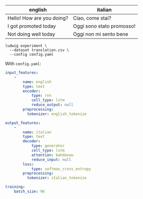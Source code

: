 | english                   | italian                   |
| ------------------------- | ------------------------- |
| Hello! How are you doing? | Ciao, come stai?          |
| I got promoted today      | Oggi sono stato promosso! |
| Not doing well today      | Oggi non mi sento bene    |

```
ludwig experiment \
  --dataset translation.csv \
  --config config.yaml
```

With `config.yaml`:

```yaml
input_features:
    -
        name: english
        type: text
        encoder: 
            type: rnn
            cell_type: lstm
            reduce_output: null
        preprocessing:
          tokenizer: english_tokenize

output_features:
    -
        name: italian
        type: text
        decoder: 
            type: generator
            cell_type: lstm
            attention: bahdanau
            reduce_input: null
        loss:
            type: softmax_cross_entropy
        preprocessing:
          tokenizer: italian_tokenize

training:
    batch_size: 96
```
